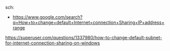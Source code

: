 sch:
- https://www.google.com/search?q=How+to+change+default+Internet+connection+Sharing+IP+address+range

https://superuser.com/questions/1337980/how-to-change-default-subnet-for-internet-connection-sharing-on-windows
